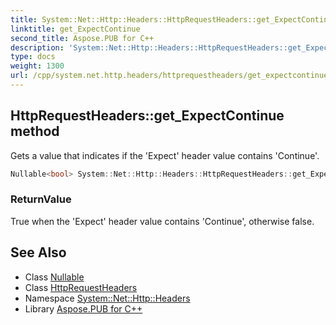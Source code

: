 ```yaml
---
title: System::Net::Http::Headers::HttpRequestHeaders::get_ExpectContinue method
linktitle: get_ExpectContinue
second_title: Aspose.PUB for C++
description: 'System::Net::Http::Headers::HttpRequestHeaders::get_ExpectContinue method. Gets a value that indicates if the ''Expect'' header value contains ''Continue'' in C++.'
type: docs
weight: 1300
url: /cpp/system.net.http.headers/httprequestheaders/get_expectcontinue/
---
```

## HttpRequestHeaders::get_ExpectContinue method


Gets a value that indicates if the 'Expect' header value contains 'Continue'.

```cpp
Nullable<bool> System::Net::Http::Headers::HttpRequestHeaders::get_ExpectContinue()
```


### ReturnValue

True when the 'Expect' header value contains 'Continue', otherwise false.

## See Also

* Class [Nullable](../../../system/nullable/)
* Class [HttpRequestHeaders](../)
* Namespace [System::Net::Http::Headers](../../)
* Library [Aspose.PUB for C++](../../../)
